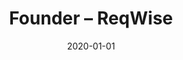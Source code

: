---
title: Founder – ReqWise
eventType: job
date: 2020-01-01
thumbnail: reqwise
blurb: Founded ReqWise, a requirements management SaaS with a focus on instant messaging integration
tags: [svelte, fastify, postgres]
---